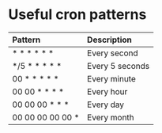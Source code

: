 # Useful cron patterns

| Pattern | Description |
|:-- |:-- |
| * * * * * * | Every second |
| */5 * * * * * | Every 5 seconds |
| 00 * * * * * | Every minute |
| 00 00 * * * * | Every hour |
| 00 00 00 * * * | Every day |
| 00 00 00 00 00 * | Every month |